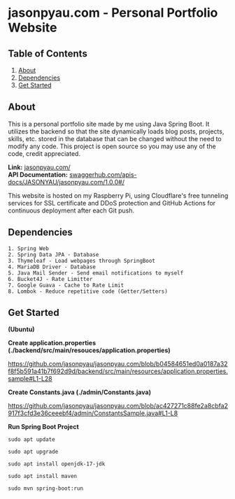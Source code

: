 # jasonpyau.com - Personal Portfolio Website

## Table of Contents
<ol>
  <li><a href="#about">About</a></li>
  <li><a href="#dependencies">Dependencies</a></li>
  <li><a href="#get-started">Get Started</a></li>
</ol>


## About
This is a personal portfolio site made by me using Java Spring Boot. It utilizes the backend so that the site dynamically loads blog posts, projects, skills, etc. stored in the database that can be changed without the need to modify any code. This project is open source so you may use any of the code, credit appreciated. 

**Link:** <a href="https://jasonpyau.com">jasonpyau.com/</a>
<br>
**API Documentation:** <a href="https://app.swaggerhub.com/apis-docs/JASONYAU/jasonpyau.com/1.0.0#/">swaggerhub.com/apis-docs/JASONYAU/jasonpyau.com/1.0.0#/</a>

This website is hosted on my Raspberry Pi, using Cloudflare's free tunneling services for SSL certificate and DDoS protection and GitHub Actions for continuous deployment after each Git push.

## Dependencies
```
1. Spring Web
2. Spring Data JPA - Database
3. Thymeleaf - Load webpages through SpringBoot
4. MariaDB Driver - Database
5. Java Mail Sender - Send email notifications to myself
6. Bucket4J - Rate Limitter
7. Google Guava - Cache to Rate Limit
8. Lombok - Reduce repetitive code (Getter/Setters)
```

## Get Started
**(Ubuntu)**

**Create application.properties (./backend/src/main/resouces/application.properties)**

https://github.com/jasonpyau/jasonpyau.com/blob/b04584651ed0a0187a32f8f5b591a41b7f692d9d/backend/src/main/resources/application.properties.sample#L1-L28

**Create Constants.java (./admin/Constants.java)**

https://github.com/jasonpyau/jasonpyau.com/blob/ac427271c88fe2a8cbfa2917f3cfd3e36ceeebf4/admin/ConstantsSample.java#L1-L8

**Run Spring Boot Project**
```
sudo apt update

sudo apt upgrade

sudo apt install openjdk-17-jdk

sudo apt install maven

sudo mvn spring-boot:run
```

